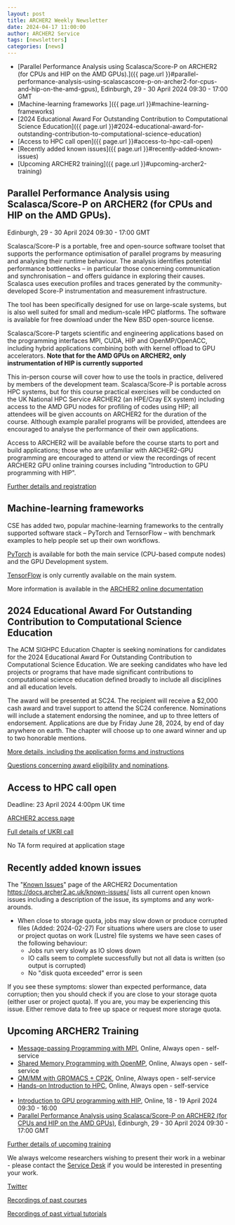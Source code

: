 ```yaml
---
layout: post
title: ARCHER2 Weekly Newsletter
date: 2024-04-17 11:00:00
author: ARCHER2 Service
tags: [newsletters] 
categories: [news]
---
```


- [Parallel Performance Analysis using Scalasca/Score-P on ARCHER2 (for CPUs and HIP on the AMD GPUs).]({{ page.url }}#parallel-performance-analysis-using-scalascascore-p-on-archer2-for-cpus-and-hip-on-the-amd-gpus), Edinburgh, 29 - 30 April 2024 09:30 - 17:00 GMT
- [Machine-learning frameworks ]({{ page.url }}#machine-learning-frameworks)
- [2024 Educational Award For Outstanding Contribution to Computational Science Education]({{ page.url }}#2024-educational-award-for-outstanding-contribution-to-computational-science-education)
- [Access to HPC call open]({{ page.url }}#access-to-hpc-call-open)
- [Recently added known issues]({{ page.url }}#recently-added-known-issues)
- [Upcoming ARCHER2 training]({{ page.url }}#upcoming-archer2-training)


<!--more-->


## Parallel Performance Analysis using Scalasca/Score-P on ARCHER2 (for CPUs and HIP on the AMD GPUs).

Edinburgh, 29 - 30 April 2024 09:30 - 17:00 GMT

Scalasca/Score-P is a portable, free and open-source software toolset that supports the performance optimisation of parallel programs by measuring and analysing their runtime behaviour.  The analysis identifies potential performance bottlenecks – in particular those concerning communication and synchronisation – and offers guidance in exploring their causes.  Scalasca uses execution profiles and traces generated by the community-developed Score-P instrumentation and measurement infrastructure.

The tool has been specifically designed for use on large-scale systems, but is also well suited for small and medium-scale HPC platforms.  The software is available for free download under the New BSD open-source license.

Scalasca/Score-P targets scientific and engineering applications based on the programming interfaces MPI, CUDA, HIP and OpenMP/OpenACC, including hybrid applications combining both with kernel offload to GPU accelerators. **Note that for the AMD GPUs on ARCHER2, only instrumentation of HIP is currently supported**

This in-person course will cover how to use the tools in practice, delivered by members of the development team.  Scalasca/Score-P is portable across HPC systems, but for this course practical exercises will be conducted on the UK National HPC Service ARCHER2 (an HPE/Cray EX system) including access to the AMD GPU nodes for profiling of codes using HIP; all attendees will be given accounts on ARCHER2 for the duration of the course.  Although example parallel programs will be provided, attendees are encouraged to analyse the performance of their own applications.

Access to ARCHER2 will be available before the course starts to port and build applications; those who are unfamiliar with ARCHER2-GPU programming are encouraged to attend or view the recordings of recent
ARCHER2 GPU online training courses including "Introduction to GPU programming with HIP".


[Further details and registration](https://www.archer2.ac.uk/training/#upcoming-training)


## Machine-learning frameworks 

CSE has added two, popular machine-learning frameworks to the centrally supported software stack – PyTorch and TernsorFlow – with benchmark examples to help people set up their own workflows. 

[PyTorch](https://docs.archer2.ac.uk/user-guide/machine-learning/#pytorch) is available for both the main service (CPU-based compute nodes) and the GPU Development system. 

[TensorFlow](https://docs.archer2.ac.uk/user-guide/machine-learning/#tensorflow) is only currently available on the main system. 

More information is available in the [ARCHER2 online documentation](https://docs.archer2.ac.uk/user-guide/machine-learning/)



## 2024 Educational Award For Outstanding Contribution to Computational Science Education

The ACM SIGHPC Education Chapter is seeking nominations for candidates for the 2024 Educational Award For Outstanding Contribution to Computational Science Education. We are seeking candidates who have led projects or programs that have made significant contributions to computational science education defined broadly to include all disciplines and all education levels.

The award will be presented at SC24. The recipient will receive a $2,000 cash award and travel support to attend the SC24 conference. Nominations will include a statement endorsing the nominee, and up to three letters of endorsement. Applications are due by Friday June 28, 2024, by end of day anywhere on earth. The chapter will choose up to one award winner and up to two honorable mentions.

[More details, including the application forms and instructions](https://sighpceducation.acm.org/events/award24_nominations/ ) 

[Questions concerning award eligibility and nominations](mailto:award@sighpceducation.acm.org).


## Access to HPC call open

Deadline: 23 April 2024 4:00pm UK time

[ARCHER2 access page](https://www.archer2.ac.uk/support-access/access.html#archer2-time-calls)

[Full details of UKRI call](https://www.ukri.org/opportunity/access-to-high-performance-computing-facilities-2024/)

No TA form required at application stage


## Recently added known issues
 
The "[Known Issues](https://docs.archer2.ac.uk/known-issues/)" page of the ARCHER2 Documentation
<https://docs.archer2.ac.uk/known-issues/>
lists all current open known issues including a description of the issue, its symptoms and any work-arounds.

- When close to storage quota, jobs may slow down or produce corrupted files (Added: 2024-02-27)
For situations where users are close to user or project quotas on work (Lustre) file systems we have seen cases of the following behaviour:
    - Jobs run very slowly as IO slows down
    - IO calls seem to complete successfully but not all data is written (so output is corrupted)
    - No "disk quota exceeded" error is seen

If you see these symptoms: slower than expected performance, data corruption; then you should check if you are close to your storage quota (either user or project quota). If you are, you may be experiencing this issue. Either remove data to free up space or request more storage quota.


## Upcoming ARCHER2 Training

- [Message-passing Programming with MPI](https://www.archer2.ac.uk/training/courses/210000-mpi-self-service/), Online, Always open - self-service  
- [Shared Memory Programming with OpenMP](https://www.archer2.ac.uk/training/courses/210000-openmp-self-service/), Online, Always open - self-service 
- [QM/MM with GROMACS + CP2K](https://www.archer2.ac.uk/training/courses/220000-gromacs-self-service/), Online, Always open - self-service 
- [Hands-on Introduction to HPC](https://www.archer2.ac.uk/training/courses/240000-intro-hpc-self-service/), Online, Always open - self-service     <br><br>
- [Introduction to GPU programming with HIP](https://www.archer2.ac.uk/training/courses/240418-gpu-hip/), Online, 18 - 19 April 2024 09:30 - 16:00
- [Parallel Performance Analysis using Scalasca/Score-P on ARCHER2 (for CPUs and HIP on the AMD GPUs)](https://www.archer2.ac.uk/training/courses/240429-scalasca-gpu/), Edinburgh, 29 - 30 April 2024 09:30 - 17:00 GMT 

[Further details of upcoming training](https://www.archer2.ac.uk/training/#upcoming-training)

We always welcome researchers wishing to present their work in a webinar - please contact the [Service Desk](https://www.archer2.ac.uk/support-access/servicedesk.html) if you would be interested in presenting your work.

[Twitter](https://twitter.com/ARCHER2_HPC)

[Recordings of past courses](https://www.archer2.ac.uk/training/materials/)

[Recordings of past virtual tutorials](https://www.archer2.ac.uk/training/materials/webinars)
